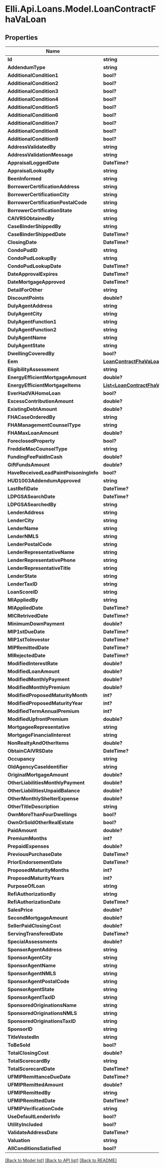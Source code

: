 # Elli.Api.Loans.Model.LoanContractFhaVaLoan
## Properties

Name | Type | Description | Notes
------------ | ------------- | ------------- | -------------
**Id** | **string** |  | [optional] 
**AddendumType** | **string** |  | [optional] 
**AdditionalCondition1** | **bool?** |  | [optional] 
**AdditionalCondition2** | **bool?** |  | [optional] 
**AdditionalCondition3** | **bool?** |  | [optional] 
**AdditionalCondition4** | **bool?** |  | [optional] 
**AdditionalCondition5** | **bool?** |  | [optional] 
**AdditionalCondition6** | **bool?** |  | [optional] 
**AdditionalCondition7** | **bool?** |  | [optional] 
**AdditionalCondition8** | **bool?** |  | [optional] 
**AdditionalCondition9** | **bool?** |  | [optional] 
**AddressValidatedBy** | **string** |  | [optional] 
**AddressValidationMessage** | **string** |  | [optional] 
**AppraisalLoggedDate** | **DateTime?** |  | [optional] 
**AppraisalLookupBy** | **string** |  | [optional] 
**BeenInformed** | **string** |  | [optional] 
**BorrowerCertificationAddress** | **string** |  | [optional] 
**BorrowerCertificationCity** | **string** |  | [optional] 
**BorrowerCertificationPostalCode** | **string** |  | [optional] 
**BorrowerCertificationState** | **string** |  | [optional] 
**CAIVRSObtainedBy** | **string** |  | [optional] 
**CaseBinderShippedBy** | **string** |  | [optional] 
**CaseBinderShippedDate** | **DateTime?** |  | [optional] 
**ClosingDate** | **DateTime?** |  | [optional] 
**CondoPudID** | **string** |  | [optional] 
**CondoPudLookupBy** | **string** |  | [optional] 
**CondoPudLookupDate** | **DateTime?** |  | [optional] 
**DateApprovalExpires** | **DateTime?** |  | [optional] 
**DateMortgageApproved** | **DateTime?** |  | [optional] 
**DetailForOther** | **string** |  | [optional] 
**DiscountPoints** | **double?** |  | [optional] 
**DulyAgentAddress** | **string** |  | [optional] 
**DulyAgentCity** | **string** |  | [optional] 
**DulyAgentFunction1** | **string** |  | [optional] 
**DulyAgentFunction2** | **string** |  | [optional] 
**DulyAgentName** | **string** |  | [optional] 
**DulyAgentState** | **string** |  | [optional] 
**DwellingCoveredBy** | **bool?** |  | [optional] 
**Eem** | [**LoanContractFhaVaLoanEem**](LoanContractFhaVaLoanEem.md) |  | [optional] 
**EligibilityAssessment** | **string** |  | [optional] 
**EnergyEfficientMortgageAmount** | **double?** |  | [optional] 
**EnergyEfficientMortgageItems** | [**List&lt;LoanContractFhaVaLoanEnergyEfficientMortgageItems&gt;**](LoanContractFhaVaLoanEnergyEfficientMortgageItems.md) |  | [optional] 
**EverHadVAHomeLoan** | **bool?** |  | [optional] 
**ExcessContributionAmount** | **double?** |  | [optional] 
**ExistingDebtAmount** | **double?** |  | [optional] 
**FHACaseOrderedBy** | **string** |  | [optional] 
**FHAManagementCounselType** | **string** |  | [optional] 
**FHAMaxLoanAmount** | **double?** |  | [optional] 
**ForeclosedProperty** | **bool?** |  | [optional] 
**FreddieMacCounselType** | **string** |  | [optional] 
**FundingFeePaidInCash** | **double?** |  | [optional] 
**GiftFundsAmount** | **double?** |  | [optional] 
**HaveReceivedLeadPaintPoisoningInfo** | **bool?** |  | [optional] 
**HUD1003AddendumApproved** | **string** |  | [optional] 
**LastRefiDate** | **DateTime?** |  | [optional] 
**LDPGSASearchDate** | **DateTime?** |  | [optional] 
**LDPGSASearchedBy** | **string** |  | [optional] 
**LenderAddress** | **string** |  | [optional] 
**LenderCity** | **string** |  | [optional] 
**LenderName** | **string** |  | [optional] 
**LenderNMLS** | **string** |  | [optional] 
**LenderPostalCode** | **string** |  | [optional] 
**LenderRepresentativeName** | **string** |  | [optional] 
**LenderRepresentativePhone** | **string** |  | [optional] 
**LenderRepresentativeTitle** | **string** |  | [optional] 
**LenderState** | **string** |  | [optional] 
**LenderTaxID** | **string** |  | [optional] 
**LoanScoreID** | **string** |  | [optional] 
**MIAppliedBy** | **string** |  | [optional] 
**MIAppliedDate** | **DateTime?** |  | [optional] 
**MICRetrivedDate** | **DateTime?** |  | [optional] 
**MinimumDownPayment** | **double?** |  | [optional] 
**MIP1stDueDate** | **DateTime?** |  | [optional] 
**MIP1stToInvestor** | **DateTime?** |  | [optional] 
**MIPRemittedDate** | **DateTime?** |  | [optional] 
**MIRejectedDate** | **DateTime?** |  | [optional] 
**ModifiedInterestRate** | **double?** |  | [optional] 
**ModifiedLoanAmount** | **double?** |  | [optional] 
**ModifiedMonthlyPayment** | **double?** |  | [optional] 
**ModifiedMonthlyPremium** | **double?** |  | [optional] 
**ModifiedProposedMaturityMonth** | **int?** |  | [optional] 
**ModifiedProposedMaturityYear** | **int?** |  | [optional] 
**ModifiedTermAnnualPremium** | **int?** |  | [optional] 
**ModifiedUpfrontPremium** | **double?** |  | [optional] 
**MortgageeRepresentative** | **string** |  | [optional] 
**MortgageFinancialInterest** | **string** |  | [optional] 
**NonRealtyAndOtherItems** | **double?** |  | [optional] 
**ObtainCAIVRSDate** | **DateTime?** |  | [optional] 
**Occupancy** | **string** |  | [optional] 
**OldAgencyCaseIdentifier** | **string** |  | [optional] 
**OriginalMortgageAmount** | **double?** |  | [optional] 
**OtherLiabilitiesMonthlyPayment** | **double?** |  | [optional] 
**OtherLiabilitiesUnpaidBalance** | **double?** |  | [optional] 
**OtherMonthlyShelterExpense** | **double?** |  | [optional] 
**OtherTitleDescription** | **string** |  | [optional] 
**OwnMoreThanFourDwellings** | **bool?** |  | [optional] 
**OwnOrSoldOtherRealEstate** | **bool?** |  | [optional] 
**PaidAmount** | **double?** |  | [optional] 
**PremiumMonths** | **int?** |  | [optional] 
**PrepaidExpenses** | **double?** |  | [optional] 
**PreviousPurchaseDate** | **DateTime?** |  | [optional] 
**PriorEndorsementDate** | **DateTime?** |  | [optional] 
**ProposedMaturityMonths** | **int?** |  | [optional] 
**ProposedMaturityYears** | **int?** |  | [optional] 
**PurposeOfLoan** | **string** |  | [optional] 
**RefiAuthorizationBy** | **string** |  | [optional] 
**RefiAuthorizationDate** | **DateTime?** |  | [optional] 
**SalesPrice** | **double?** |  | [optional] 
**SecondMortgageAmount** | **double?** |  | [optional] 
**SellerPaidClosingCost** | **double?** |  | [optional] 
**ServingTransferedDate** | **DateTime?** |  | [optional] 
**SpecialAssessments** | **double?** |  | [optional] 
**SponsorAgentAddress** | **string** |  | [optional] 
**SponsorAgentCity** | **string** |  | [optional] 
**SponsorAgentName** | **string** |  | [optional] 
**SponsorAgentNMLS** | **string** |  | [optional] 
**SponsorAgentPostalCode** | **string** |  | [optional] 
**SponsorAgentState** | **string** |  | [optional] 
**SponsorAgentTaxID** | **string** |  | [optional] 
**SponsoredOriginationsName** | **string** |  | [optional] 
**SponsoredOriginationsNMLS** | **string** |  | [optional] 
**SponsoredOriginationsTaxID** | **string** |  | [optional] 
**SponsorID** | **string** |  | [optional] 
**TitleVestedIn** | **string** |  | [optional] 
**ToBeSold** | **bool?** |  | [optional] 
**TotalClosingCost** | **double?** |  | [optional] 
**TotalScorecardBy** | **string** |  | [optional] 
**TotalScorecardDate** | **DateTime?** |  | [optional] 
**UFMIPRemittanceDueDate** | **DateTime?** |  | [optional] 
**UFMIPRemittedAmount** | **double?** |  | [optional] 
**UFMIPRemittedBy** | **string** |  | [optional] 
**UFMIPRemittedDate** | **DateTime?** |  | [optional] 
**UFMIPVerificationCode** | **string** |  | [optional] 
**UseDefaultLenderInfo** | **bool?** |  | [optional] 
**UtilityIncluded** | **bool?** |  | [optional] 
**ValidateAddressDate** | **DateTime?** |  | [optional] 
**Valuation** | **string** |  | [optional] 
**AllConditionsSatisfied** | **bool?** |  | [optional] 

[[Back to Model list]](../README.md#documentation-for-models) [[Back to API list]](../README.md#documentation-for-api-endpoints) [[Back to README]](../README.md)

